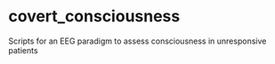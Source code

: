 # covert_consciousness
Scripts for an EEG paradigm to assess consciousness in unresponsive patients
